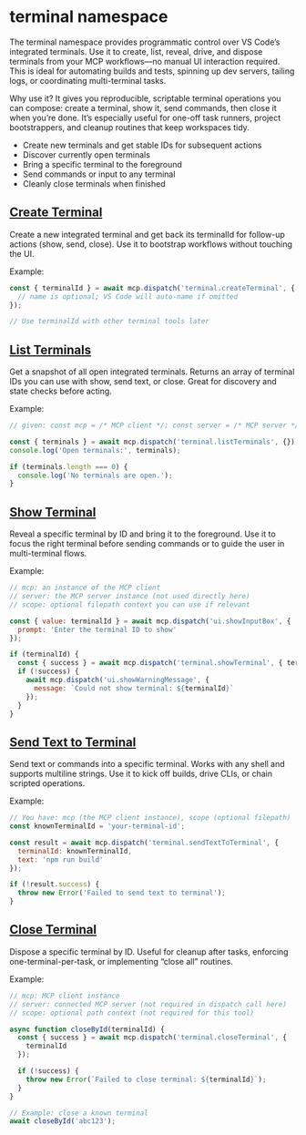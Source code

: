 # terminal namespace

The terminal namespace provides programmatic control over VS Code’s integrated terminals. Use it to create, list, reveal, drive, and dispose terminals from your MCP workflows—no manual UI interaction required. This is ideal for automating builds and tests, spinning up dev servers, tailing logs, or coordinating multi-terminal tasks.

Why use it? It gives you reproducible, scriptable terminal operations you can compose: create a terminal, show it, send commands, then close it when you’re done. It’s especially useful for one-off task runners, project bootstrappers, and cleanup routines that keep workspaces tidy.

- Create new terminals and get stable IDs for subsequent actions
- Discover currently open terminals
- Bring a specific terminal to the foreground
- Send commands or input to any terminal
- Cleanly close terminals when finished

## [Create Terminal](docs/terminal/createTerminal.md)

Create a new integrated terminal and get back its terminalId for follow-up actions (show, send, close). Use it to bootstrap workflows without touching the UI.

Example:

```javascript
const { terminalId } = await mcp.dispatch('terminal.createTerminal', {
  // name is optional; VS Code will auto-name if omitted
});

// Use terminalId with other terminal tools later
```

## [List Terminals](docs/terminal/listTerminals.md)

Get a snapshot of all open integrated terminals. Returns an array of terminal IDs you can use with show, send text, or close. Great for discovery and state checks before acting.

Example:

```javascript
// given: const mcp = /* MCP client */; const server = /* MCP server */; const scope = /* optional filepath */;

const { terminals } = await mcp.dispatch('terminal.listTerminals', {});
console.log('Open terminals:', terminals);

if (terminals.length === 0) {
  console.log('No terminals are open.');
}
```

## [Show Terminal](docs/terminal/showTerminal.md)

Reveal a specific terminal by ID and bring it to the foreground. Use it to focus the right terminal before sending commands or to guide the user in multi-terminal flows.

Example:

```javascript
// mcp: an instance of the MCP client
// server: the MCP server instance (not used directly here)
// scope: optional filepath context you can use if relevant

const { value: terminalId } = await mcp.dispatch('ui.showInputBox', {
  prompt: 'Enter the terminal ID to show'
});

if (terminalId) {
  const { success } = await mcp.dispatch('terminal.showTerminal', { terminalId });
  if (!success) {
    await mcp.dispatch('ui.showWarningMessage', {
      message: `Could not show terminal: ${terminalId}`
    });
  }
}
```

## [Send Text to Terminal](docs/terminal/sendTextToTerminal.md)

Send text or commands into a specific terminal. Works with any shell and supports multiline strings. Use it to kick off builds, drive CLIs, or chain scripted operations.

Example:

```javascript
// You have: mcp (the MCP client instance), scope (optional filepath)
const knownTerminalId = 'your-terminal-id';

const result = await mcp.dispatch('terminal.sendTextToTerminal', {
  terminalId: knownTerminalId,
  text: 'npm run build'
});

if (!result.success) {
  throw new Error('Failed to send text to terminal');
}
```

## [Close Terminal](docs/terminal/closeTerminal.md)

Dispose a specific terminal by ID. Useful for cleanup after tasks, enforcing one-terminal-per-task, or implementing “close all” routines.

Example:

```javascript
// mcp: MCP client instance
// server: connected MCP server (not required in dispatch call here)
// scope: optional path context (not required for this tool)

async function closeById(terminalId) {
  const { success } = await mcp.dispatch('terminal.closeTerminal', {
    terminalId
  });

  if (!success) {
    throw new Error(`Failed to close terminal: ${terminalId}`);
  }
}

// Example: close a known terminal
await closeById('abc123');
```